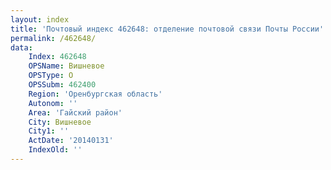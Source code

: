 ```yaml
---
layout: index
title: 'Почтовый индекс 462648: отделение почтовой связи Почты России'
permalink: /462648/
data:
    Index: 462648
    OPSName: Вишневое
    OPSType: О
    OPSSubm: 462400
    Region: 'Оренбургская область'
    Autonom: ''
    Area: 'Гайский район'
    City: Вишневое
    City1: ''
    ActDate: '20140131'
    IndexOld: ''
---
```

